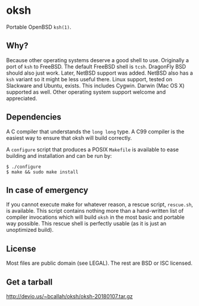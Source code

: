 oksh
====
Portable OpenBSD `ksh(1)`.

Why?
----
Because other operating systems deserve a good shell to use.
Originally a port of `ksh` to FreeBSD. The default FreeBSD shell is `tcsh`.
DragonFly BSD should also just work.
Later, NetBSD support was added. NetBSD also has a `ksh` variant so it might
be less useful there.
Linux support, tested on Slackware and Ubuntu, exists. This includes Cygwin.
Darwin (Mac OS X) supported as well.
Other operating system support welcome and appreciated.

Dependencies
------------
A C compiler that understands the `long long` type. A C99 compiler is the
easiest way to ensure that oksh will build correctly.

A `configure` script that produces a POSIX `Makefile` is available to ease
building and installation and can be run by:
```
$ ./configure
$ make && sudo make install
```

In case of emergency
--------------------
If you cannot execute make for whatever reason, a rescue script,
`rescue.sh`, is available. This script contains nothing more than a
hand-written list of compiler invocations which will build `oksh` in the
most basic and portable way possible. This rescue shell is perfectly
usable (as it is just an unoptimized build).

License
-------
Most files are public domain (see LEGAL).
The rest are BSD or ISC licensed.

Get a tarball
-------------
http://devio.us/~bcallah/oksh/oksh-20180107.tar.gz
